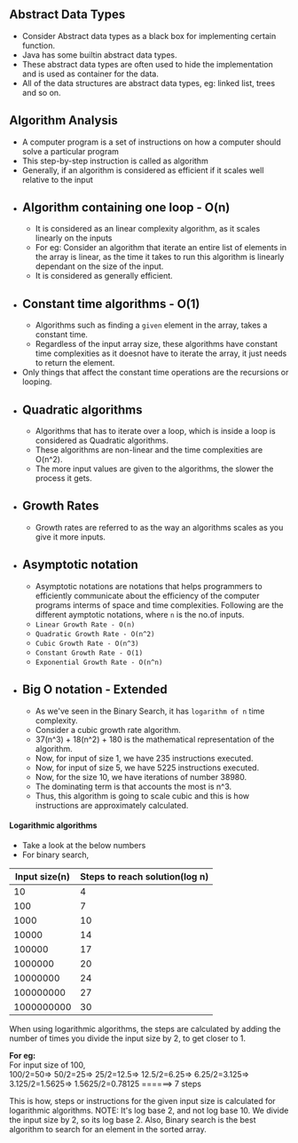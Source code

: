 ## Abstract Data Types

- Consider Abstract data types as a black box for implementing certain function.
- Java has some builtin abstract data types.
- These abstract data types are often used to hide the implementation and is used as container for the data.
- All of the data structures are abstract data types, eg: linked list, trees and so on.

## Algorithm Analysis

- A computer program is a set of instructions on how a computer should solve a particular program
- This step-by-step instruction is called as algorithm
- Generally, if an algorithm is considered as efficient if it scales well relative to the input
- ## Algorithm containing one loop - O(n)
  - It is considered as an linear complexity algorithm, as it scales linearly on the inputs
  - For eg: Consider an algorithm that iterate an entire list of elements in the array is linear, as the time it takes to run this algorithm is linearly dependant on the size of the input.
  - It is considered as generally efficient.
- ## Constant time algorithms - O(1)
  - Algorithms such as finding a `given` element in the array, takes a constant time.
  - Regardless of the input array size, these algorithms have constant time complexities as it doesnot have to iterate the array, it just needs to return the element.
- Only things that affect the constant time operations are the recursions or looping.
- ## Quadratic algorithms
  - Algorithms that has to iterate over a loop, which is inside a loop is considered as Quadratic algorithms.
  - These algorithms are non-linear and the time complexities are O(n^2).
  - The more input values are given to the algorithms, the slower the process it gets.
- ## Growth Rates
  - Growth rates are referred to as the way an algorithms scales as you give it more inputs.
- ## Asymptotic notation
    - Asymptotic notations are notations that helps programmers to efficiently communicate about the efficiency of the computer programs interms of space and time complexities. Following are the different aymptotic notations, where `n` is the no.of inputs.
    - `Linear Growth Rate - O(n)`
    - `Quadratic Growth Rate - O(n^2)`
    - `Cubic Growth Rate - O(n^3)`
    - `Constant Growth Rate - O(1)`
    - `Exponential Growth Rate - O(n^n)`
- ## Big O notation - Extended
  - As we've seen in the Binary Search, it has `logarithm of n` time complexity.
  - Consider a cubic growth rate algorithm.
  - 37(n^3) + 18(n^2) + 180 is the mathematical representation of the algorithm.
  - Now, for input of size 1, we have 235 instructions executed.
  - Now, for input of size 5, we have 5225 instructions executed.
  - Now, for the size 10, we have iterations of number 38980.
  - The dominating term is that accounts the most is n^3.
  - Thus, this algorithm is going to scale cubic and this is how instructions are approximately calculated.

#### Logarithmic algorithms
- Take a look at the below numbers
- For binary search,

| Input size(n) | Steps to reach solution(log n) |
| ----------- | ----------- |
| 10     | 4      |
| 100   | 7        |
| 1000   | 10        |
| 10000   | 14        |
| 100000  | 17        |
| 1000000   | 20        |
| 10000000   | 24        |
| 100000000   | 27        |
| 1000000000   | 30        |

When using logarithmic algorithms, the steps are calculated by adding the number of times you divide the input size by 2, to get closer to 1.

**For eg:**  
For input size of 100,  
100/2=50=> 50/2=25=> 25/2=12.5=> 12.5/2=6.25=> 6.25/2=3.125=> 3.125/2=1.5625=> 1.5625/2=0.78125   ======>  7 steps

This is how, steps or instructions for the given input size is calculated for logarithmic algorithms.
NOTE: It's log base 2, and not log base 10. We divide the input size by 2, so its log base 2.
Also, Binary search is the best algorithm to search for an element in the sorted array.
